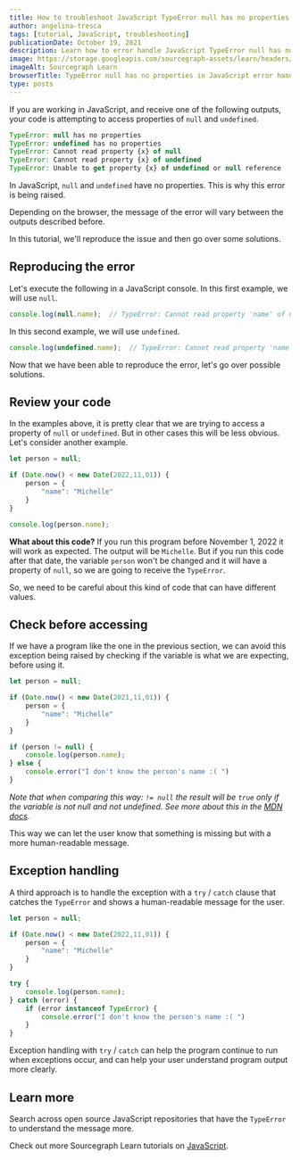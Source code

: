 ```yaml
---
title: How to troubleshoot JavaScript TypeError null has no properties
author: angelina-tresca
tags: [tutorial, JavaScript, troubleshooting]
publicationDate: October 19, 2021
description: Learn how to error handle JavaScript TypeError null has no properties
image: https://storage.googleapis.com/sourcegraph-assets/learn/headers/sourcegraph-learn-header.png
imageAlt: Sourcegraph Learn
browserTitle: TypeError null has no properties in JavaScript error handling
type: posts
---
```


If you are working in JavaScript, and receive one of the following outputs, your code is attempting to access properties of `null` and `undefined`.

```js
TypeError: null has no properties 
TypeError: undefined has no properties 
TypeError: Cannot read property {x} of null
TypeError: Cannot read property {x} of undefined
TypeError: Unable to get property {x} of undefined or null reference
```

In JavaScript, `null` and `undefined` have no properties. This is why this error is being raised.

Depending on the browser, the message of the error will vary between the outputs described before.

In this tutorial, we'll reproduce the issue and then go over some solutions.

## Reproducing the error

Let's execute the following in a JavaScript console. In this first example, we will use `null`.

```js
console.log(null.name);  // TypeError: Cannot read property 'name' of null
```

In this second example, we will use `undefined`.

```js
console.log(undefined.name);  // TypeError: Cannot read property 'name' of undefined
```

Now that we have been able to reproduce the error, let's go over possible solutions.

## Review your code

In the examples above, it is pretty clear that we are trying to access a property of `null` or `undefined`. But in other cases this will be less obvious. Let's consider another example.

```js
let person = null;

if (Date.now() < new Date(2022,11,01)) {
    person = {
        "name": "Michelle"
    }
}

console.log(person.name);
```

**What about this code?** If you run this program before November 1, 2022 it will work as expected. The output will be `Michelle`. 
But if you run this code after that date, the variable `person` won't be changed and it will have a property of `null`, so we are going to receive the `TypeError`.

So, we need to be careful about this kind of code that can have different values.

## Check before accessing

If we have a program like the one in the previous section, we can avoid this exception being raised by checking if the variable is what we are expecting, before using it.

```js
let person = null;

if (Date.now() < new Date(2021,11,01)) {
    person = {
        "name": "Michelle"
    }
}

if (person != null) {
    console.log(person.name);
} else {
    console.error("I don't know the person's name :( ")
}
```

*Note that when comparing this way: `!= null` the result will be `true` only if the variable is not null and not undefined. See more about this in the [MDN docs](https://developer.mozilla.org/en-US/docs/Web/JavaScript/Reference/Global_Objects/null#difference_between_null_and_undefined).*

This way we can let the user know that something is missing but with a more human-readable message.

## Exception handling

A third approach is to handle the exception with a `try` / `catch` clause that catches the `TypeError` and shows a human-readable message for the user.

```js
let person = null;

if (Date.now() < new Date(2022,11,01)) {
    person = {
        "name": "Michelle"
    }
}

try {
    console.log(person.name);
} catch (error) {
    if (error instanceof TypeError) {
        console.error("I don't know the person's name :( ")
    }
}
```

Exception handling with `try` / `catch` can help the program continue to run when exceptions occur, and can help your user understand program output more clearly.

## Learn more

Search across open source JavaScript repositories that have the `TypeError` to understand the message more.

<SourcegraphSearch query="TypeError: null has no properties lang:js" patternType="literal"/>

Check out more Sourcegraph Learn tutorials on [JavaScript](https://learn.sourcegraph.com/tags/javascript).

